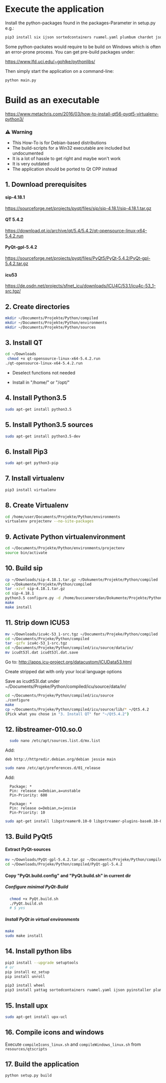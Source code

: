 # Execute the application

Install the python-packages found in the packages-Parameter in setup.py e.g.:
```bash
pip3 install six ijson sortedcontainers ruamel.yaml plumbum chardet json pathlib typing PyQt5
```

Some python-packates would require to be build on Windows which is often an error-prone process. You can get pre-build packages under:

https://www.lfd.uci.edu/~gohlke/pythonlibs/  

Then simply start the application on a command-line: 
```bash
python main.py
```
# Build as an executable

https://www.metachris.com/2016/03/how-to-install-qt56-pyqt5-virtualenv-python3/

### ⚠️ Warning

* This How-To is for Debian-based distributions
* The build-scripts for a Win32 executable are included but undocumented 
* It is a lot of hassle to get right and maybe won't work
* It is very outdated
* The application should be ported to Qt CPP instead

## 1. Download prerequisites

#### sip-4.18.1
https://sourceforge.net/projects/pyqt/files/sip/sip-4.18.1/sip-4.18.1.tar.gz


#### QT 5.4.2
https://download.qt.io/archive/qt/5.4/5.4.2/qt-opensource-linux-x64-5.4.2.run


#### PyQt-gpl-5.4.2
https://sourceforge.net/projects/pyqt/files/PyQt5/PyQt-5.4.2/PyQt-gpl-5.4.2.tar.gz

#### icu53
https://de.osdn.net/projects/sfnet_icu/downloads/ICU4C/53.1/icu4c-53_1-src.tgz/


## 2. Create directories
```bash
mkdir ~/Documents/Projekte/Python/compiled
mkdir ~/Documents/Projekte/Python/environments
mkdir ~/Documents/Projekte/Python/sources
```

## 3. Install QT

```bash
cd ~/Downloads
 chmod +x qt-opensource-linux-x64-5.4.2.run
./qt-opensource-linux-x64-5.4.2.run
```

* Deselect functions not needed

* Install in "/home/<user>" or "/opt/"


## 4. Install Python3.5
```bash
sudo apt-get install python3.5
```

## 5. Install Python3.5 sources
```bash
sudo apt-get install python3.5-dev
```

## 6. Install Pip3
```bash
sudo apt-get python3-pip
```

## 7. Install virtualenv
```bash
pip3 install virtualenv
```

## 8. Create Virtualenv
```bash
cd /home/user/Documents/Projekte/Python/environments
virtualenv projectenv --no-site-packages
```

## 9. Activate Python virtualenvironment
```bash
cd ~/Documents/Projekte/Python/environments/projectenv
source bin/activate
```

## 10. Build sip
```bash
cp ~/Downloads/sip-4.18.1.tar.gz ~/Dokumente/Projekte/Python/compiled
cd ~/Dokumente/Projekte/Python/compiled
tar -xzvf sip-4.18.1.tar.gz
cd sip-4.18.1
python3.5 configure.py -d /home/buccaneersdan/Dokumente/Projekte/Python/environments/ChanManEnv/lib/python3.5/site-packages/
make
make install
```

## 11. Strip down ICU53
```bash
mv ~/Downloads/icu4c-53_1-src.tgz ~/Documents/Projeke/Python/compiled
cd ~/Documents/Projeke/Python/compiled
tar -gzfv icu4c-53_1-src.tgz
cd ~/Documents/Projeke/Python/compiled/icu/source/data/in/
mv icudt53l.dat icudt53l.dat.save
```

Go to: http://apps.icu-project.org/datacustom/ICUData53.html

Create stripped dat with only your local language options

Save as icudt53l.dat under ~/Documents/Projeke/Python/compiled/icu/source/data/in/
```bash
cd ~/Documents/Projeke/Python/compiled/icu/source
./configure
make
cp ~/Documents/Projeke/Python/compiled/icu/source/lib/* ~/Qt5.4.2
(Pick what you chose in "3. Install QT" for "~/Qt5.4.2")
```

## 12. libstreamer-010.so.0
```bash
  sudo nano /etc/apt/sources.list.d/mx.list
```

Add:
```
deb http://httpredir.debian.org/debian jessie main
```

```bash
sudo nano /etc/apt/preferences.d/01_release
```
Add:
```
  Package: *
  Pin: release o=Debian,a=unstable
  Pin-Priority: 600

  Package: *
  Pin: release o=Debian,n=jessie
  Pin-Priority: 10
```

```bash
sudo apt-get install libgstreamer0.10-0 libgstreamer-plugins-base0.10-0
```

## 13. Build PyQt5

#### Extract PyQt-sources
  
```bash
mv ~/Downloads/PyQt-gpl-5.4.2.tar.gz ~/Documents/Projeke/Python/compiled
cd ~/Downloads/Projeke/Python/compiled/PyQt-gpl-5.4.2
```

#### Copy "PyQt.build.config" and "PyQt.build.sh" in current dir

##### Configure minimal PyQt-Build

```bash
  chmod +x PyQt.build.sh
  ./PyQt.build.sh
  # $ yes
```

##### Install PyQt in virtual environments
```bash
make
sudo make install
```

## 14. Install python libs

```bash
pip3 install --upgrade setuptools
# or
pip install ez_setup
pip install unroll
```

```bash
pip3 install wheel
pip3 install yattag sortedcontainers ruamel.yaml ijson pyinstaller plumbum chardet six
```

## 15. Install upx
```bash
sudo apt-get install upx-ucl
```

## 16. Compile icons and windows

Execute `compileIcons_linux.sh` and `compileWindows_linux.sh` from `resources/qtscripts`

## 17. Build the application
```bash
python setup.py build
```